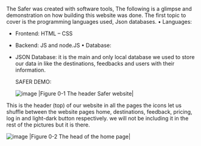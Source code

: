 The Safer was created with software tools, The following is a glimpse and demonstration on how building this website was done.
The first topic to cover is the programming languages used, Json databases.
•	Languages: 
-	Frontend: HTML – CSS 
-	Backend: JS and node.JS
•	Database: 
-	JSON Database: it is the main and only local database we used to store our data in like the destinations, feedbacks and users with their information.

	SAFER DEMO:

	![image](https://github.com/user-attachments/assets/ed968c1b-a804-4bcc-9281-329687978045)
                          |Figure 0-1 The header Safer website|
 	
This is the header (top) of our website in all the pages the icons let us shuffle between the website pages home, destinations, feedback, pricing, log in and light-dark button respectively.
we will not be including it in the rest of the pictures but it is there.

   ![image](https://github.com/user-attachments/assets/9370ccc3-2e33-43ff-ac8c-1df539e7e6fb)
                             |Figure 0-2 The head of the home page|


